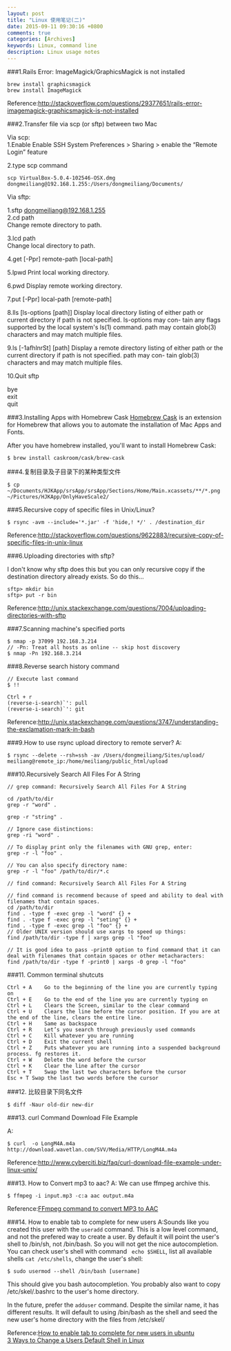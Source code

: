 ```yaml
---
layout: post
title: "Linux 使用笔记(二)"
date: 2015-09-11 09:30:16 +0800
comments: true
categories: [Archives]
keywords: Linux, command line
description: Linux usage notes
---
```

###1.Rails Error: ImageMagick/GraphicsMagick is not installed

```
brew install graphicsmagick
brew install ImageMagick
```
Reference:http://stackoverflow.com/questions/29377651/rails-error-imagemagick-graphicsmagick-is-not-installed

###2.Transfer file via scp (or sftp) between two Mac

Via scp:  
1.Enable Enable SSH
	 System Preferences > Sharing > enable the “Remote Login” feature

2.type scp command

```
scp VirtualBox-5.0.4-102546-OSX.dmg dongmeiliang@192.168.1.255:/Users/dongmeiliang/Documents/
```
<!-- more -->
Via sftp:  

1.sftp dongmeiliang@192.168.1.255  
2.cd path  
  Change remote directory to path.  

3.lcd path  
  Change local directory to path.  

4.get [-Ppr] remote-path [local-path]  

5.lpwd    Print local working directory.

6.pwd     Display remote working directory.

7.put [-Ppr] local-path [remote-path]

8.lls [ls-options [path]]
             Display local directory listing of either path or current directory if path is not specified.  ls-options may con-
             tain any flags supported by the local system's ls(1) command.  path may contain glob(3) characters and may match
             multiple files.

9.ls [-1afhlnrSt] [path]
             Display a remote directory listing of either path or the current directory if path is not specified.  path may con-
             tain glob(3) characters and may match multiple files.

10.Quit sftp

bye  
exit  
quit  

###3.Installing Apps with Homebrew Cask
[Homebrew Cask](http://caskroom.io/) is an extension for Homebrew that allows you to automate the installation of Mac Apps and Fonts.

After you have homebrew installed, you'll want to install Homebrew Cask:

```
$ brew install caskroom/cask/brew-cask
```

###4.复制目录及子目录下的某种类型文件

```
$ cp  ~/Documents/HJKApp/srsApp/srsApp/Sections/Home/Main.xcassets/**/*.png  ~/Pictures/HJKApp/OnlyHaveScale2/
```

###5.Recursive copy of specific files in Unix/Linux?

```
$ rsync -avm --include='*.jar' -f 'hide,! */' . /destination_dir
```

Reference:http://stackoverflow.com/questions/9622883/recursive-copy-of-specific-files-in-unix-linux

###6.Uploading directories with sftp?

I don't know why sftp does this but you can only recursive copy if the destination directory already exists. So do this...

```
sftp> mkdir bin  
sftp> put -r bin
```

Reference:http://unix.stackexchange.com/questions/7004/uploading-directories-with-sftp

###7.Scanning machine's specified ports

```
$ nmap -p 37099 192.168.3.214
// -Pn: Treat all hosts as online -- skip host discovery
$ nmap -Pn 192.168.3.214
```

###8.Reverse search history command

```
// Execute last command
$ !!

Ctrl + r
(reverse-i-search)`': pull
(reverse-i-search)`': git
```

Reference:http://unix.stackexchange.com/questions/3747/understanding-the-exclamation-mark-in-bash

###9.How to use rsync upload directory to remote server?
A:

```
$ rsync --delete --rsh=ssh -av /Users/dongmeiliang/Sites/upload/ meiliang@remote_ip:/home/meiliang/public_html/upload
```

###10.Recursively Search All Files For A String

```
// grep command: Recursively Search All Files For A String

cd /path/to/dir
grep -r "word" .

grep -r "string" .

// Ignore case distinctions:
grep -ri "word" .

// To display print only the filenames with GNU grep, enter:
grep -r -l "foo" .

// You can also specify directory name:
grep -r -l "foo" /path/to/dir/*.c

// find command: Recursively Search All Files For A String

// find command is recommend because of speed and ability to deal with filenames that contain spaces.
cd /path/to/dir
find . -type f -exec grep -l "word" {} +
find . -type f -exec grep -l "seting" {} +
find . -type f -exec grep -l "foo" {} +
// Older UNIX version should use xargs to speed up things:
find /path/to/dir -type f | xargs grep -l "foo"

// It is good idea to pass -print0 option to find command that it can deal with filenames that contain spaces or other metacharacters:
find /path/to/dir -type f -print0 | xargs -0 grep -l "foo"

```

###11. Common terminal shutcuts

```
Ctrl + A    Go to the beginning of the line you are currently typing on
Ctrl + E    Go to the end of the line you are currently typing on
Ctrl + L    Clears the Screen, similar to the clear command
Ctrl + U    Clears the line before the cursor position. If you are at the end of the line, clears the entire line.
Ctrl + H    Same as backspace
Ctrl + R    Let’s you search through previously used commands
Ctrl + C    Kill whatever you are running
Ctrl + D    Exit the current shell
Ctrl + Z    Puts whatever you are running into a suspended background process. fg restores it.
Ctrl + W    Delete the word before the cursor
Ctrl + K    Clear the line after the cursor
Ctrl + T    Swap the last two characters before the cursor
Esc + T Swap the last two words before the cursor
```

###12. 比较目录下同名文件

```
$ diff -Naur old-dir new-dir
```

###13. curl Command Download File Example

A:

```
$ curl  -o LongM4A.m4a http://download.wavetlan.com/SVV/Media/HTTP/LongM4A.m4a
```
Reference:http://www.cyberciti.biz/faq/curl-download-file-example-under-linux-unix/

###13. How to Convert mp3 to aac?
A: We can use ffmpeg archive this.

```
$ ffmpeg -i input.mp3 -c:a aac output.m4a
```

Reference:[FFmpeg command to convert MP3 to AAC](http://superuser.com/questions/370625/ffmpeg-command-to-convert-mp3-to-aac)

###14. How to enable tab to complete for new users
A:Sounds like you created this user with the `useradd` command. This is a low level command, and not the prefered way to create a user. By default it will point the user's shell to /bin/sh, not /bin/bash. So you will not get the nice autocompletion. You can check user's shell with command ` echo $SHELL`, list all available shells `cat /etc/shells`, change the user's shell:

```
$ sudo usermod --shell /bin/bash [username]
```

This should give you bash autocompletion. You probably also want to copy /etc/skel/.bashrc to the user's home directory.

In the future, prefer the `adduser` command. Despite the similar name, it has different results. It will default to using /bin/bash as the shell and seed the new user's home directory with the files from /etc/skel/

Reference:[How to enable tab to complete for new users in ubuntu](https://www.digitalocean.com/community/questions/how-to-enable-tab-to-complete-for-new-users-in-ubuntu)  
[3 Ways to Change a Users Default Shell in Linux](https://www.tecmint.com/change-a-users-default-shell-in-linux/)  


